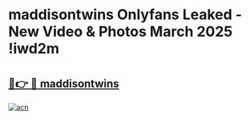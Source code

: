 # maddisontwins Onlyfans Leaked - New Video & Photos March 2025 !iwd2m

# <h2><a href="https://gijql1.iuczelnia.edu.pl?title=maddisontwins&ref=iwd2m">🔗👉 🔴 maddisontwins</a></h2>

[![acn](https://github.com/user-attachments/assets/0f9c940e-d8b0-45ae-aac7-cd30a18b3e1c)](https://gijql1.iuczelnia.edu.pl?title=maddisontwins&ref=iwd2m)

